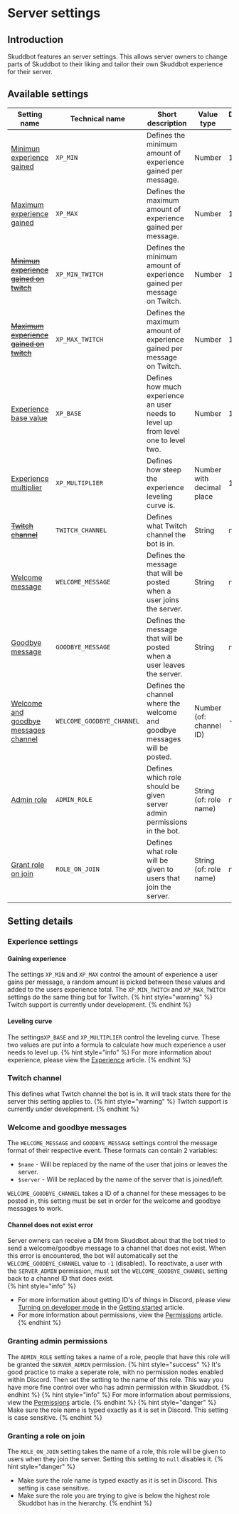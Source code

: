 # Server settings
## Introduction
Skuddbot features an server settings. This allows server owners to change parts of Skuddbot to their liking and tailor their own Skuddbot experience for their server. 

## Available settings
| Setting name                                                          | Technical name            | Short description                                                                  | Value type                | Default value |
|-----------------------------------------------------------------------|---------------------------|------------------------------------------------------------------------------------|---------------------------|---------------|
| [Minimun experience gained](#gaining-experience)                      | `XP_MIN`                  | Defines the minimum amount of experience gained per message.                       | Number                    | 10            |
| [Maximum experience gained](#gaining-experience)                      | `XP_MAX`                  | Defines the maximum amount of experience gained per message.                       | Number                    | 15            |
| [~~Minimun experience gained on twitch~~](#gaining-experience)        | `XP_MIN_TWITCH`           | Defines the minimum amount of experience gained per message on Twitch.             | Number                    | 10            |
| [~~Maximum experience gained on twitch~~](#gaining-experience)        | `XP_MAX_TWITCH`           | Defines the maximum amount of experience gained per message on Twitch.             | Number                    | 15            |
| [Experience base value](#leveling-curve)                              | `XP_BASE`                 | Defines how much experience an user needs to level up from level one to level two. | Number                    | 1500          |
| [Experience multiplier](#leveling-curve)                              | `XP_MULTIPLIER`           | Defines how steep the experience leveling curve is.                                | Number with decimal place | 1.2           |
| [~~Twitch channel~~](#twitch-channel)                                 | `TWITCH_CHANNEL`          | Defines what Twitch channel the bot is in.                                         | String                    | null          |
| [Welcome message](#welcome-and-goodbye-messages)                      | `WELCOME_MESSAGE`         | Defines the message that will be posted when a user joins the server.              | String                    | null          |
| [Goodbye message](#welcome-and-goodbye-messages)                      | `GOODBYE_MESSAGE`         | Defines the message that will be posted when a user leaves the server.             | String                    | null          |
| [Welcome and goodbye messages channel](#welcome-and-goodbye-messages) | `WELCOME_GOODBYE_CHANNEL` | Defines the channel where the welcome and goodbye messages will be posted.         | Number (of: channel ID)   | -1            |
| [Admin role](#granting-admin-permissions)                             | `ADMIN_ROLE`              | Defines which role should be given server admin permissions in the bot.            | String (of: role name)    | nulll         |
| [Grant role on join](#granting-a-role-on-join)                        | `ROLE_ON_JOIN`            | Defines what role will be given to users that join the server.                     | String (of: role name)    | null          |

## Setting details
### Experience settings
#### Gaining experience
The settings `XP_MIN` and `XP_MAX` control the amount of experience a user gains per message, a random amount is picked between these values and added to the users experience total. The `XP_MIN_TWITCH` and `XP_MAX_TWITCH` settings do the same thing but for Twitch.
{% hint style="warning" %}
Twitch support is currently under development.
{% endhint %}

#### Leveling curve
The settings`XP_BASE` and `XP_MULTIPLIER` control the leveling curve. These two values are put into a formula to calculate how much experience a user needs to level up.
{% hint style="info" %}
For more information about experience, please view the [Experience](/Systems/experience.md) article.
{% endhint %}

### Twitch channel
This defines what Twitch channel the bot is in. It will track stats there for the server this setting applies to.
{% hint style="warning" %}
Twitch support is currently under development.
{% endhint %}

### Welcome and goodbye messages
The `WELCOME_MESSAGE` and `GOODBYE_MESSAGE` settings control the message format of their respective event. These formats can contain 2 variables:  
* `$name` - Will be replaced by the name of the user that joins or leaves the server.
* `$server` - Will be replaced by the name of the server that is joined/left.

`WELCOME_GOODBYE_CHANNEL` takes a ID of a channel for these messages to be posted in, this setting must be set in order for the welcome and goodbye messages to work.

#### Channel does not exist error
Server owners can receive a DM from Skuddbot about that the bot tried to send a welcome/goodbye message to a channel that does not exist. When this error is encountered, the bot will automatically set the `WELCOME_GOODBYE_CHANNEL` value to `-1` (disabled). To reactivate, a user with the `SERVER_ADMIN` permission, must set the `WELCOME_GOODBYE_CHANNEL` setting back to a channel ID that does exist.  
{% hint style="info" %}
* For more information about getting ID's of things in Discord, please view [Turning on developer mode](/getting-started.md#turning-on-developer-mode) in the [Getting started](/getting-started.md) article.  
* For more information about permissions, view the [Permissions](/Systems/permissions.md) article.
{% endhint %}

### Granting admin permissions
The `ADMIN_ROLE` setting takes a name of a role,  people that have this role will be granted the `SERVER_ADMIN` permission.
{% hint style="success" %}
It's good practice to make a seperate role, with no permission nodes enabled within Discord. Then set the setting to the name of this role. This way you have more fine control over who has admin permission within Skuddbot.
{% endhint %}
{% hint style="info" %}
For more information about permissions, view the [Permissions](/Systems/permissions.md) article.
{% endhint %}
{% hint style="danger" %}
Make sure the role name is typed exactly as it is set in Discord. This setting is case sensitive.
{% endhint %}

### Granting a role on join
The `ROLE_ON_JOIN` setting takes the name of a role, this role will be given to users when they join the server.
Setting this setting to `null` disables it.
{% hint style="danger" %}
* Make sure the role name is typed exactly as it is set in Discord. This setting is case sensitive.
* Make sure the role you are trying to give is below the highest role Skuddbot has in the hierarchy.
{% endhint %}

### 


